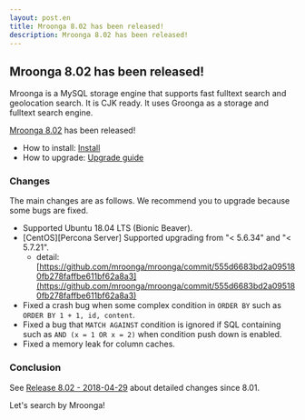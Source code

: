 ```yaml
---
layout: post.en
title: Mroonga 8.02 has been released!
description: Mroonga 8.02 has been released!
---
```


## Mroonga 8.02 has been released!

Mroonga is a MySQL storage engine that supports fast fulltext search
and geolocation search. It is CJK ready. It uses Groonga as a storage
and fulltext search engine.

[Mroonga 8.02](/docs/news.html#release-8-02) has been released!

* How to install: [Install](/docs/install.html)
* How to upgrade: [Upgrade guide](/docs/upgrade.html)

### Changes

The main changes are as follows. We recommend you to upgrade because some bugs are fixed.

* Supported Ubuntu 18.04 LTS (Bionic Beaver).
* [CentOS][Percona Server] Supported upgrading from "< 5.6.34" and "< 5.7.21".
  * detail: [https://github.com/mroonga/mroonga/commit/555d6683bd2a095180fb278faffbe611bf62a8a3](https://github.com/mroonga/mroonga/commit/555d6683bd2a095180fb278faffbe611bf62a8a3)
* Fixed a crash bug when some complex condition in `ORDER BY` such as `ORDER BY 1 + 1, id, content`.
* Fixed a bug that `MATCH AGAINST` condition is ignored if SQL containing such as
  `AND (x = 1 OR x = 2)` when condition push down is enabled.
* Fixed a memory leak for column caches.

### Conclusion

See [Release 8.02 - 2018-04-29](/docs/news.html#release-8-02) about detailed changes since 8.01.

Let's search by Mroonga!
